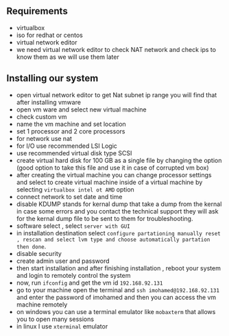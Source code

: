 ## Requirements

- virtualbox
- iso for redhat or centos
- virtual network editor
- we need virtual network editor to check NAT network and check ips to know them as we will use them later

## Installing our system

- open virtual network editor to get Nat subnet ip range you will find that after installing vmware
- open vm ware and select new virtual machine
- check custom vm
- name the vm machine and set location
- set 1 processor and 2 core processors
- for network use nat
- for I/O use recommended LSI Logic
- use recommended virtual disk type SCSI
- create virtual hard disk for 100 GB as a single file by changing the option (good option to take this file and use it in case of corrupted vm box)
- after creating the virtual machine you can change processor settings and select to create virtual machine inside of a virtual machine by selecting `virtualbox intel ot AMD` option
- connect network to set date and time
- disable KDUMP stands for kernal dump that take a dump from the kernal in case some errors and you contact the technical support they will ask for the kernal dump file to be sent to them for troubleshooting.
- software select , select `server with GUI`
- in installation destination select `configure partationing manually reset , rescan and select lvm type and choose automatically partation then done`.
- disable security
- create admin user and password
- then start installation and after finishing installation , reboot your system and login to remotely control the system
- now, run `ifconfig` and get the vm id `192.168.92.131`
- go to your machine open the terminal and `ssh imohamed@192.168.92.131` and enter the password of imohamed and then you can access the vm machine remotely
- on windows you can use a terminal emulator like `mobaxterm` that allows you to open many sessions
- in linux I use `xterminal` emulator
